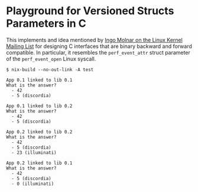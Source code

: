 # Playground for Versioned Structs Parameters in C

This implements and idea mentioned by [Ingo Molnar on the Linux Kernel Mailing List](https://lkml.org/lkml/2015/7/30/117) for designing C interfaces that are binary backward and forward compatible.
In particular, it resembles the `perf_event_attr` struct parameter of the `perf_event_open` Linux syscall.


```
$ nix-build --no-out-link -A test

App 0.1 linked to lib 0.1
What is the answer?
  - 42
  - 5 (discordia)

App 0.1 linked to lib 0.2
What is the answer?
  - 42
  - 5 (discordia)

App 0.2 linked to lib 0.2
What is the answer?
  - 42
  - 5 (discordia)
  - 23 (illuminati)

App 0.2 linked to lib 0.1
What is the answer?
  - 42
  - 5 (discordia)
  - 0 (illuminati)
```

